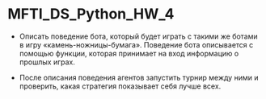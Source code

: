 # MFTI_DS_Python_HW_4

* Описать поведение бота, который будет играть с такими же ботами в игру «камень-ножницы-бумага». Поведение бота описывается с помощью функции, которая принимает на вход информацию о прошлых играх. 


* После описания поведения агентов запустить турнир между ними и проверить, какая стратегия показывает себя лучше всех.